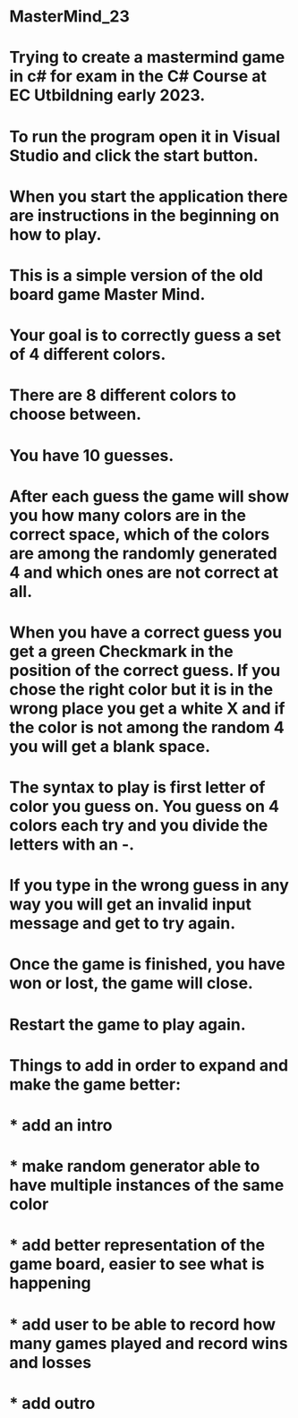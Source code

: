 # MasterMind_23
# Trying to create a mastermind game in c# for exam in the C# Course at EC Utbildning early 2023. 
# To run the program open it in Visual Studio and click the start button. 
# When you start the application there are instructions in the beginning on how to play. 
# This is a simple version of the old board game Master Mind.
# Your goal is to correctly guess a set of 4 different colors. 
# There are 8 different colors to choose between.
# You have 10 guesses.
# After each guess the game will show you how many colors are in the correct space, which of the colors are among the randomly generated 4 and which ones are not correct at all. 
# When you have a correct guess you get a green Checkmark in the position of the correct guess. If you chose the right color but it is in the wrong place you get a white X and if the color is not among the random 4 you will get a blank space. 
# The syntax to play is first letter of color you guess on. You guess on 4 colors each try and you divide the letters with an -.
# If you type in the wrong guess in any way you will get an invalid input message and get to try again. 
# Once the game is finished, you have won or lost, the game will close. 
# Restart the game to play again.
# Things to add in order to expand and make the game better:
# * add an intro
# * make random generator able to have multiple instances of the same color
# * add better representation of the game board, easier to see what is happening
# * add user to be able to record how many games played and record wins and losses
# * add outro
